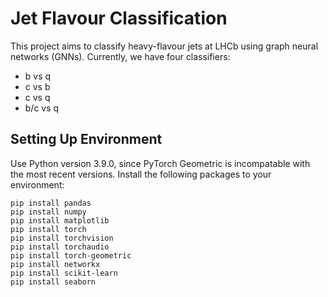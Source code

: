 # Jet Flavour Classification

This project aims to classify heavy-flavour jets at LHCb using graph neural networks (GNNs). Currently, we have four classifiers:
- b vs q
- c vs b
- c vs q
- b/c vs q

## Setting Up Environment

Use Python version 3.9.0, since PyTorch Geometric is incompatable with the most recent versions.
Install the following packages to your environment:

```
pip install pandas
pip install numpy
pip install matplotlib
pip install torch
pip install torchvision
pip install torchaudio
pip install torch-geometric
pip install networkx
pip install scikit-learn
pip install seaborn
```

